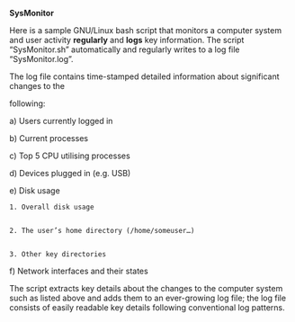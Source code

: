 
**SysMonitor**

Here  is a sample GNU/Linux bash script that monitors a computer system and user activity **regularly** and **logs** key information. The script “SysMonitor.sh” automatically and regularly writes to a log file “SysMonitor.log”.

The log file contains time-stamped detailed information about significant changes to the 

following:

a) Users currently logged in

b) Current processes

c) Top 5 CPU utilising processes 

d) Devices plugged in (e.g. USB)

e) Disk usage


    1. Overall disk usage


    2. The user’s home directory (/home/someuser…)


    3. Other key directories

f) Network interfaces and their states

The script extracts key details about the changes to the computer system such as listed above and adds them to an ever-growing log file; the log file consists of easily readable key details following conventional log patterns.
